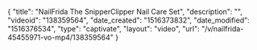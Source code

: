 {
    "title": "NailFrida The SnipperClipper Nail Care Set",
    "description": "",
    "videoid": "138359564",
    "date_created": "1516373832",
    "date_modified": "1516376534",
    "type": "captivate",
    "layout": "video",
    "url": "\/v\/nailfrida-45455971-vo-mp4\/138359564"
}